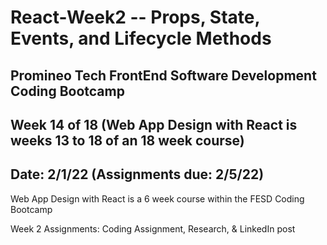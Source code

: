 # React-Week2 -- Props, State, Events, and Lifecycle Methods

## Promineo Tech FrontEnd Software Development Coding Bootcamp 
## Week 14 of 18 (Web App Design with React is weeks 13 to 18 of an 18 week course) 
## Date:  2/1/22 (Assignments due: 2/5/22) 

Web App Design with React is a 6 week course within the FESD Coding Bootcamp

Week 2 Assignments:  Coding Assignment, Research, & LinkedIn post
